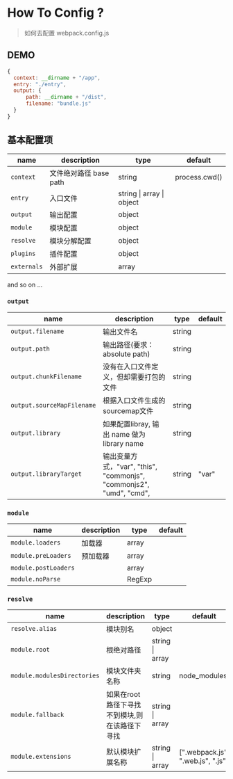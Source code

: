 # How To Config ?
> 如何去配置 webpack.config.js

## DEMO
```javascript
{
  context: __dirname + "/app",
  entry: "./entry",
  output: {
      path: __dirname + "/dist",
      filename: "bundle.js"
  }
}
```


## 基本配置项

| name | description | type | default |
| -- | -- | -- | -- |
| `context` | 文件绝对路径 base path | string | process.cwd() |
| `entry` | 入口文件 | string &#124; array &#124; object | &nbsp;|
| `output` | 输出配置 | object | &nbsp; |
| `module` | 模块配置 | object | &nbsp; |
| `resolve` | 模块分解配置 | object | &nbsp; |
| `plugins` | 插件配置 | object | &nbsp; |
| `externals` | 外部扩展 | array | &nbsp; |
and so on ...

### `output`

| name | description | type | default |
| -- | -- | -- | -- |
| `output.filename` | 输出文件名 | string | &nbsp; |
| `output.path` | 输出路径(要求：absolute path)  | string | &nbsp; |
| `output.chunkFilename` | 没有在入口文件定义，但却需要打包的文件  | string | &nbsp; |
| `output.sourceMapFilename` | 根据入口文件生成的sourcemap文件  | string | &nbsp; |
| `output.library` | 如果配置libray, 输出 name 做为 library name  | string | &nbsp; |
| `output.libraryTarget` | 输出变量方式，"var", "this", "commonjs", "commonjs2", "umd", "cmd",   | string | "var" |

### `module`

| name | description | type | default |
| -- | -- | -- | -- |
| `module.loaders` | 加载器 | array | &nbsp; |
| `module.preLoaders` | 预加载器 | array | &nbsp; |
| `module.postLoaders` |  | array | &nbsp; |
| `module.noParse` |  | RegExp | &nbsp; |

### `resolve`
| name | description | type | default |
| -- | -- | -- | -- |
| `resolve.alias` | 模块别名 | object | &nbsp; |
| `module.root` | 根绝对路径 | string &#124; array | &nbsp; |
| `module.modulesDirectories` | 模块文件夹名称 | string | node_modules |
| `module.fallback` | 如果在root路径下寻找不到模块,则在该路径下寻找 | string &#124; array | &nbsp; |
| `module.extensions` | 默认模块扩展名称 | string &#124; array | [".webpack.js", ".web.js", ".js"] |
